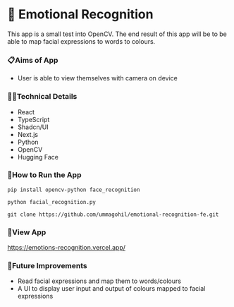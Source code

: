 # 👋 Emotional Recognition
This app is a small test into OpenCV. The end result of this app will be to be able to map facial expressions to words to colours.

### 📋Aims of App

- User is able to view themselves with camera on device

### 👩‍💻Technical Details

- React
- TypeScript
- Shadcn/UI
- Next.js
- Python
- OpenCV
- Hugging Face

### 🔧How to Run the App

`pip install opencv-python face_recognition`

`python facial_recognition.py`

`git clone https://github.com/ummagohil/emotional-recognition-fe.git`

### 👀View App
https://emotions-recognition.vercel.app/

### 💭Future Improvements

- Read facial expressions and map them to words/colours
- A UI to display user input and output of colours mapped to facial expressions 
